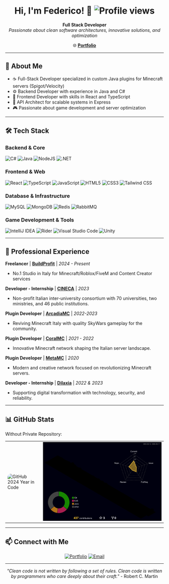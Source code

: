 <h1 align="center">Hi, I'm Federico! 👋 <img src="https://komarev.com/ghpvc/?username=xFedeT" alt="Profile views" /></h1>

<div align="center">

**Full Stack Developer**  
*Passionate about clean software architectures, innovative solutions, and optimization*

🌐 **[Portfolio](https://fedet.it/)**

</div>

---

## 🚀 About Me

- ☕ Full-Stack Developer specialized in custom Java plugins for Minecraft servers (Spigot/Velocity)  
- ⚙️ Backend Developer with experience in Java and C#  
- 🎨 Frontend Developer with skills in React and TypeScript  
- 🔗 API Architect for scalable systems in Express  
- 🎮 Passionate about game development and server optimization  

---

## 🛠️ Tech Stack

### **Backend & Core**
<p>
<img alt="C#" src="https://img.shields.io/badge/C%23-%23239120.svg?style=for-the-badge&logo=c-sharp&logoColor=white"/>
<img alt="Java" src="https://img.shields.io/badge/Java-%23ED8B00.svg?style=for-the-badge&logo=java&logoColor=white"/>
<img alt="NodeJS" src="https://img.shields.io/badge/Node.js-%2343853D.svg?style=for-the-badge&logo=node.js&logoColor=white"/>
<img alt=".NET" src="https://img.shields.io/badge/.NET-%235C2D91.svg?style=for-the-badge&logo=.net&logoColor=white"/>
</p>

### **Frontend & Web**
<p>
<img alt="React" src="https://img.shields.io/badge/React-%2320232a.svg?style=for-the-badge&logo=react&logoColor=%2361DAFB"/>
<img alt="TypeScript" src="https://img.shields.io/badge/TypeScript-%23007ACC.svg?style=for-the-badge&logo=typescript&logoColor=white"/>
<img alt="JavaScript" src="https://img.shields.io/badge/JavaScript-%23F7DF1E.svg?style=for-the-badge&logo=javascript&logoColor=black"/>
<img alt="HTML5" src="https://img.shields.io/badge/HTML5-%23E34F26.svg?style=for-the-badge&logo=html5&logoColor=white"/>
<img alt="CSS3" src="https://img.shields.io/badge/CSS3-%231572B6.svg?style=for-the-badge&logo=css3&logoColor=white"/>
<img alt="Tailwind CSS" src="https://img.shields.io/badge/Tailwind_CSS-%2338B2AC.svg?style=for-the-badge&logo=tailwind-css&logoColor=white"/>
</p>

### **Database & Infrastructure**
<p>
<img alt="MySQL" src="https://img.shields.io/badge/MySQL-%2300f.svg?style=for-the-badge&logo=mysql&logoColor=white"/>
<img alt="MongoDB" src="https://img.shields.io/badge/MongoDB-%234ea94b.svg?style=for-the-badge&logo=mongodb&logoColor=white"/>
<img alt="Redis" src="https://img.shields.io/badge/Redis-%23DC382D.svg?style=for-the-badge&logo=redis&logoColor=white"/>
<img alt="RabbitMQ" src="https://img.shields.io/badge/RabbitMQ-%23FF6600.svg?style=for-the-badge&logo=rabbitmq&logoColor=white"/>
</p>

### **Game Development & Tools**
<p>
<img alt="IntelliJ IDEA" src="https://img.shields.io/badge/IntelliJ%20IDEA-%23000000.svg?style=for-the-badge&logo=intellij-idea&logoColor=white"/>
<img alt="Rider" src="https://img.shields.io/badge/Rider-%23000000.svg?style=for-the-badge&logo=jetbrains&logoColor=white"/>
<img alt="Visual Studio Code" src="https://img.shields.io/badge/Visual%20Studio%20Code-%23007ACC.svg?style=for-the-badge&logo=visual-studio-code&logoColor=white"/>
<img alt="Unity" src="https://img.shields.io/badge/Unity-%23000000.svg?style=for-the-badge&logo=unity&logoColor=white"/>
</p>

---

## 💼 Professional Experience

**Freelancer** | **[BuildProfit](https://buildprofit.it/)** | *2024 - Present*  
- No.1 Studio in Italy for Minecraft/Roblox/FiveM and Content Creator services  

**Developer - Internship** | **[CINECA](https://www.cineca.it)** | *2023*  
- Non-profit Italian inter-university consortium with 70 universities, two ministries, and 46 public institutions.  

**Plugin Developer** | **[ArcadiaMC](https://www.arcadiamc.it/)** | *2022-2023*  
- Reviving Minecraft Italy with quality SkyWars gameplay for the community.  

**Plugin Developer** | **[CoralMC](https://www.coralmc.it/)** | *2021 - 2022*  
- Innovative Minecraft network shaping the Italian server landscape.  

**Plugin Developer** | **[MetaMC](https://www.metamc.it/)** | *2020*  
- Modern and creative network focused on revolutionizing Minecraft servers.  

**Developer - Internship** | **[Dilaxia](https://www.dilaxia.com)** | *2022 & 2023*  
- Supporting digital transformation with technology, security, and reliability.  

---

## 📊 GitHub Stats
Without Private Repository:
<div align="center">
<table style="border: none;">
<tr>
<td style="border: none;">
<img src="https://i.imgur.com/EMPkvce.png" alt="GitHub 2024 Year in Code" style="border-radius: 10px;"/>
</td>
<td style="border: none;">
<img src="https://github.com/xFedeT/xFedeT/blob/main/profile-3d-contrib/profile-night-rainbow.svg" alt="GitHub 3D Contribution Graph" />
</td>
</tr>
</table>
</div>

---

## 📫 Connect with Me

<div align="center">

[![Portfolio](https://img.shields.io/badge/Portfolio-fedet.it-blue?style=for-the-badge&logo=web)](https://fedet.it/)
[![Email](https://img.shields.io/badge/Email-Contact-red?style=for-the-badge&logo=gmail)](mailto:tagliani.fede@gmail.com)

</div>

---

<div align="center">

*"Clean code is not written by following a set of rules. Clean code is written by programmers who care deeply about their craft."* - Robert C. Martin  
</div>
